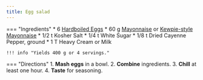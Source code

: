 ```yaml
---
title: Egg salad
---
```

=== "Ingredients"
    * 6 [Hardboiled Eggs](../eggs/hardboiled-eggs.md)
    * 60 g [Mayonnaise](../../sauces/hollandaise/mayonnaise/index.md) or [Kewpie-style Mayonnaise](../sauces/hollandaise/mayonnaise/kewpie-style-mayonnaise.md)
    * 1/2 t Kosher Salt
    * 1/4 t White Sugar
    * 1/8 t Dried Cayenne Pepper, ground
    * 1 T Heavy Cream or Milk

    !!! info "Yields 400 g or 4 servings."

=== "Directions"
    1. **Mash eggs** in a bowl.
    2. **Combine** ingredients.
    3. **Chill** at least one hour.
    4. **Taste** for seasoning.

[^john]:
    Mitzewich, John. ["Japanese Egg Salad Sandwich (Tamago Sando) - Food Wishes."](https://www.youtube.com/watch?v=cimAbBIZd0g) *Food Wishes.* 6 April 2021.
[^john2]:
    Mitzewich, John. ["Japanese Egg Salad Sandwich (Tamago Sando)."](https://www.allrecipes.com/recipe/283909/japanese-egg-salad-sandwich-tamago-sando/) *All Recipes.* 6 April 2021.
